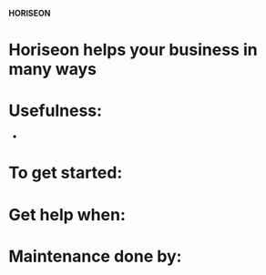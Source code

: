 **HORISEON**

# Horiseon helps your business in many ways

# Usefulness:

-

# To get started:

# Get help when:

# Maintenance done by:
